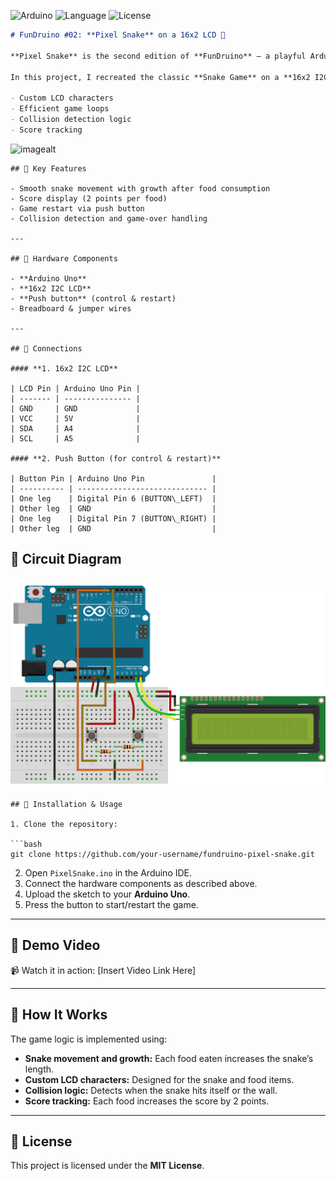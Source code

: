 ![Arduino](https://img.shields.io/badge/Platform-Arduino-blue) 
![Language](https://img.shields.io/badge/Language-C%2B%2B-orange) 
![License](https://img.shields.io/badge/License-MIT-green)
````markdown
# FunDruino #02: **Pixel Snake** on a 16x2 LCD 🐍

**Pixel Snake** is the second edition of **FunDruino** — a playful Arduino project series that combines electronics, programming, and creativity.  

In this project, I recreated the classic **Snake Game** on a **16x2 I2C LCD** using **Arduino Uno**. Even with limited hardware, it demonstrates interactive applications using:

- Custom LCD characters  
- Efficient game loops  
- Collision detection logic  
- Score tracking  
````
![imagealt](images/pixel_snake_display.jpg)

````
## 🔹 Key Features

- Smooth snake movement with growth after food consumption  
- Score display (2 points per food)  
- Game restart via push button  
- Collision detection and game-over handling  

---

## 🔹 Hardware Components

- **Arduino Uno**  
- **16x2 I2C LCD**  
- **Push button** (control & restart)  
- Breadboard & jumper wires  

---

## 🔹 Connections

#### **1. 16x2 I2C LCD**

| LCD Pin | Arduino Uno Pin |
| ------- | --------------- |
| GND     | GND             |
| VCC     | 5V              |
| SDA     | A4              |
| SCL     | A5              |

#### **2. Push Button (for control & restart)**

| Button Pin | Arduino Uno Pin               |
| ---------- | ----------------------------- |
| One leg    | Digital Pin 6 (BUTTON\_LEFT)  |
| Other leg  | GND                           |
| One leg    | Digital Pin 7 (BUTTON\_RIGHT) |
| Other leg  | GND                           |

````
## 🔹 Circuit Diagram

![imagealt](images/pixel_snake_circuit.png) 
---
````
## 🔹 Installation & Usage

1. Clone the repository:

```bash
git clone https://github.com/your-username/fundruino-pixel-snake.git
````

2. Open `PixelSnake.ino` in the Arduino IDE.
3. Connect the hardware components as described above.
4. Upload the sketch to your **Arduino Uno**.
5. Press the button to start/restart the game.

---

## 🔹 Demo Video

📹 Watch it in action: \[Insert Video Link Here]

---

## 🔹 How It Works

The game logic is implemented using:

* **Snake movement and growth:** Each food eaten increases the snake’s length.
* **Custom LCD characters:** Designed for the snake and food items.
* **Collision logic:** Detects when the snake hits itself or the wall.
* **Score tracking:** Each food increases the score by 2 points.

---

## 🔹 License

This project is licensed under the **MIT License**.
